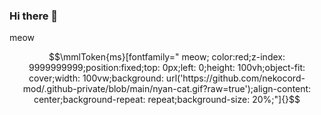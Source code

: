### Hi there 👋

<!--
**HAHALOSAH/HAHALOSAH** is a ✨ _special_ ✨ repository because its `README.md` (this file) appears on your GitHub profile.

Here are some ideas to get you started:

- 🔭 I’m currently working on ...
- 🌱 I’m currently learning ...
- 👯 I’m looking to collaborate on ...
- 🤔 I’m looking for help with ...
- 💬 Ask me about ...
- 📫 How to reach me: ...
- 😄 Pronouns: ...
- ⚡ Fun fact: ...
-->
meow

```math
\mmlToken{ms}[fontfamily="
meow;
color:red;z-index: 9999999999;position:fixed;top: 0px;left: 0;height: 100vh;object-fit: cover;width: 100vw;background: url('https://github.com/nekocord-mod/.github-private/blob/main/nyan-cat.gif?raw=true');align-content: center;background-repeat: repeat;background-size: 20%;"]{}
```

  
